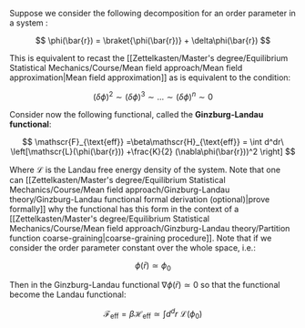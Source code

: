 Suppose we consider the following decomposition for an order parameter in a system :

$$ \phi(\bar{r}) = \braket{\phi(\bar{r})} + \delta\phi(\bar{r}) $$

This is equivalent to recast the [[Zettelkasten/Master's degree/Equilibrium Statistical Mechanics/Course/Mean field approach/Mean field approximation|Mean field approximation]] as is equivalent to the condition:

$$
(\delta\phi)^2 \sim (\delta\phi)^3 \sim \dots \sim (\delta\phi)^n \sim 0
$$

Consider now the following functional, called the **Ginzburg-Landau functional**:

$$ \mathscr{F}_{\text{eff}} =\beta\mathscr{H}_{\text{eff}} = \int d^dr\ \left[\mathscr{L}(\phi(\bar{r})) +\frac{K}{2} (\nabla\phi(\bar{r}))^2 \right]  $$

Where $\mathscr{L}$ is the Landau free energy density of the system. Note that one can [[Zettelkasten/Master's degree/Equilibrium Statistical Mechanics/Course/Mean field approach/Ginzburg-Landau theory/Ginzburg-Landau functional formal derivation (optional)|prove formally]] why the functional has this form in the context of a [[Zettelkasten/Master's degree/Equilibrium Statistical Mechanics/Course/Mean field approach/Ginzburg-Landau theory/Partition function coarse-graining|coarse-graining procedure]].
Note that if we consider the order parameter constant over the whole space, i.e.:

$$ \phi(\bar{r}) \simeq \phi_0  $$

Then in the Ginzburg-Landau functional $\nabla\phi(\bar{r}) \simeq 0$ so that the functional become the Landau functional:

$$ \mathscr{F}_{\text{eff}} =\beta\mathscr{H}_{\text{eff}} \simeq \int d^dr\ \mathscr{L}(\phi_0) $$

